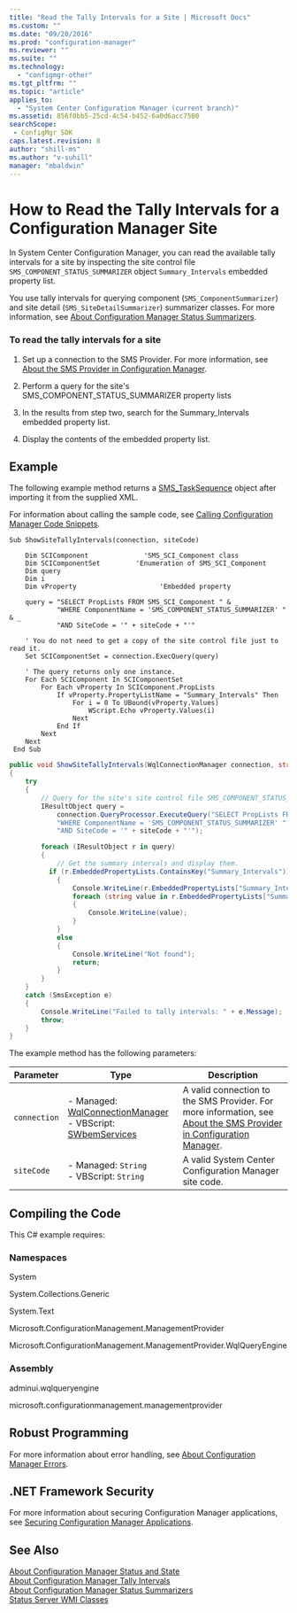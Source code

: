 ```yaml
---
title: "Read the Tally Intervals for a Site | Microsoft Docs"
ms.custom: ""
ms.date: "09/20/2016"
ms.prod: "configuration-manager"
ms.reviewer: ""
ms.suite: ""
ms.technology:
  - "configmgr-other"
ms.tgt_pltfrm: ""
ms.topic: "article"
applies_to:
  - "System Center Configuration Manager (current branch)"
ms.assetid: 856f0bb5-25cd-4c54-b452-6a0d6acc7500searchScope: - ConfigMgr SDK
caps.latest.revision: 8
author: "shill-ms"
ms.author: "v-suhill"
manager: "mbaldwin"
---
```

# How to Read the Tally Intervals for a Configuration Manager Site
In System Center Configuration Manager, you can read the available tally intervals for a site by inspecting the site control file `SMS_COMPONENT_STATUS_SUMMARIZER` object `Summary_Intervals` embedded property list.  

 You use tally intervals for querying component (`SMS_ComponentSummarizer`) and site detail (`SMS_SiteDetailSummarizer`) summarizer classes. For more information, see [About Configuration Manager Status Summarizers](../../../../develop/core/servers/manage/about-configuration-manager-status-summarizers.md).  

### To read the tally intervals for a site  

1.  Set up a connection to the SMS Provider. For more information, see [About the SMS Provider in Configuration Manager](../../../../develop/core/understand/about-the-sms-provider-in-configuration-manager.md).  

2.  Perform a query for the site's SMS_COMPONENT_STATUS_SUMMARIZER property lists  

3.  In the results from step two, search for the Summary_Intervals embedded property list.  

4.  Display the contents of the embedded property list.  

## Example  
 The following example method returns a [SMS_TaskSequence](assetId:///SMS_TaskSequence?qualifyHint=False&autoUpgrade=True) object after importing it from the supplied XML.  

 For information about calling the sample code, see [Calling Configuration Manager Code Snippets](../../../../develop/core/understand/calling-code-snippets.md).  

```vbs  
Sub ShowSiteTallyIntervals(connection, siteCode)  

    Dim SCIComponent              'SMS_SCI_Component class  
    Dim SCIComponentSet         'Enumeration of SMS_SCI_Component  
    Dim query   
    Dim i   
    Dim vProperty                     'Embedded property  

    query = "SELECT PropLists FROM SMS_SCI_Component " & _  
            "WHERE ComponentName = 'SMS_COMPONENT_STATUS_SUMMARIZER' " & _  
            "AND SiteCode = '" + siteCode + "'"  

    ' You do not need to get a copy of the site control file just to read it.  
    Set SCIComponentSet = connection.ExecQuery(query)  

    ' The query returns only one instance.  
    For Each SCIComponent In SCIComponentSet  
        For Each vProperty In SCIComponent.PropLists  
            If vProperty.PropertyListName = "Summary_Intervals" Then  
                For i = 0 To UBound(vProperty.Values)  
                    WScript.Echo vProperty.Values(i)   
                Next  
            End If  
        Next  
    Next  
 End Sub  
```  

```c#  
public void ShowSiteTallyIntervals(WqlConnectionManager connection, string siteCode)  
{  
    try  
    {  
        // Query for the site's site control file SMS_COMPONENT_STATUS_SUMMARIZER property lists.  
        IResultObject query =   
            connection.QueryProcessor.ExecuteQuery("SELECT PropLists FROM SMS_SCI_Component " +  
            "WHERE ComponentName = 'SMS_COMPONENT_STATUS_SUMMARIZER' " +  
            "AND SiteCode = '" + siteCode + "'");  

        foreach (IResultObject r in query)  
        {  
            // Get the summary intervals and display them.  
          if (r.EmbeddedPropertyLists.ContainsKey("Summary_Intervals"))  
            {  
                Console.WriteLine(r.EmbeddedPropertyLists["Summary_Intervals"]["PropertyListName"].StringValue);  
                foreach (string value in r.EmbeddedPropertyLists["Summary_Intervals"]["Values"].StringArrayValue)  
                {  
                    Console.WriteLine(value);  
                }  
            }  
            else  
            {  
                Console.WriteLine("Not found");  
                return;  
            }  
        }  
    }  
    catch (SmsException e)  
    {  
        Console.WriteLine("Failed to tally intervals: " + e.Message);  
        throw;  
    }  
}  

```  

 The example method has the following parameters:  

|Parameter|Type|Description|  
|---------------|----------|-----------------|  
|`connection`|-   Managed: [WqlConnectionManager](assetId:///WqlConnectionManager?qualifyHint=False&autoUpgrade=True)<br />-   VBScript: [SWbemServices](assetId:///SWbemServices?qualifyHint=False&autoUpgrade=True)|A valid connection to the SMS Provider. For more information, see [About the SMS Provider in Configuration Manager](../../../../develop/core/understand/about-the-sms-provider-in-configuration-manager.md).|  
|`siteCode`|-   Managed: `String`<br />-   VBScript: `String`|A valid System Center Configuration Manager site code.|  

## Compiling the Code  
 This C# example requires:  

### Namespaces  
 System  

 System.Collections.Generic  

 System.Text  

 Microsoft.ConfigurationManagement.ManagementProvider  

 Microsoft.ConfigurationManagement.ManagementProvider.WqlQueryEngine  

### Assembly  
 adminui.wqlqueryengine  

 microsoft.configurationmanagement.managementprovider  

## Robust Programming  
 For more information about error handling, see [About Configuration Manager Errors](../../../../develop/core/understand/about-configuration-manager-errors.md).  

## .NET Framework Security  
 For more information about securing Configuration Manager applications, see [Securing Configuration Manager Applications](../../../../develop/core/understand/securing-configuration-manager-applications.md).  

## See Also  
 [About Configuration Manager Status and State](../../../../develop/core/servers/manage/about-configuration-manager-status-and-summarizers.md)   
 [About Configuration Manager Tally Intervals](../../../../develop/core/servers/manage/about-configuration-manager-tally-intervals.md)   
 [About Configuration Manager Status Summarizers](../../../../develop/core/servers/manage/about-configuration-manager-status-summarizers.md)   
 [Status Server WMI Classes](../../../../develop/reference/core/servers/manage/status-server-wmi-classes.md)
